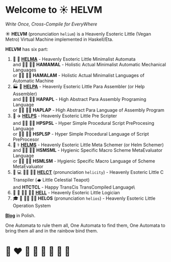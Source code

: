 # Welcome to ☀️ HELVM 

*Write Once, Cross-Compile for EveryWhere*

☀️ **HELVM** (pronunciation `helium`) is a Heavenly Esoteric Little (Vegan Metro) Virtual Machine implemented in Haskell/Eta.

**HELVM** has six part:

1. 🔧 🎨 **[HELMA](helma)** - Heavenly Esoteric Little Minimalist Automata\
      and 🧑‍🔧 🧑‍🎨 **HAMAMAL** - Holistic Actual Minimalist Automatic Mechanical Languages\
       or 🧑‍🔧 🧑‍🎨 **HAMALAM** - Holistic Actual Minimalist Languages of Automatic Machine
2. 🏭 🌾 **[HELPA](helpa)** - Heavenly Esoteric Little Para Assembler (or Help Assembler)\
       and 🧑‍🏭 🧑‍🌾 **HAPAPL** - High Abstract Para Assembly Programing Language\
        or 🧑‍🏭 🧑‍🌾 **HAPLAP** - High Abstract Para Language of Assembly Program
3. 🚀 ✈️ **[HELPS](helps)** - Heavenly Esoteric Little Pre Scripter\
       and 🧑‍🚀 🧑‍✈️ **HPSPSL** - Hyper Simple Procedural Script PreProcesing Language\
        or 🧑‍🚀 🧑‍✈️ **HSPLSP** - Hyper Simple Procedural Language of Script PreProcesor
4. 🔬 ⚕️ **[HELMS](helms)** - Heavenly Esoteric Little Meta Schemer (or Helm Schemer)\
       and 🧑‍🔬 🧑‍⚕️ **HSMSML** - Hygienic Specific Macro Scheme MetaEvaluator Language \
       or 🧑‍🔬 🧑‍⚕️ **HSMLSM**  - Hygienic Specific Macro Language of Scheme MetaEvaluator
5. 💼 💻 🧑‍💼 🧑‍💻 **[HELCT](helct)** (pronunciation `helicity`) - Heavenly Esoteric Little C Transpiler (🫖 Little Celestial Teapot) \
            and **HTCTCL** - Happy TransCis TransCompiled Language\
6. 🚒 🍳 🧑‍🚒 🧑‍🍳 **[HELL](hell)** - Heavenly Esoteric Little Logician
7. 🎓 🏫 🧑‍🎓 🧑‍🏫 **HELOS** (pronunciation `helios`) - Heavenly Esoteric Little Operation System 

**[Blog](https://writeonly.github.io/projects/helvm)** in Polish.

<!-- https://en.wikipedia.org/wiki/README -->

One Automata to rule them all, One Automata to find them,
One Automata to bring them all and in the rainbow bind them.


# 🌈 ❤️ 💛 💚 💙 🤍 🖤 🦄
